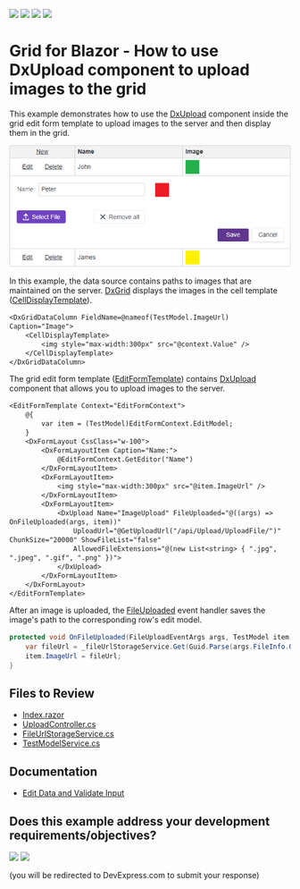 <!-- default badges list -->
![](https://img.shields.io/endpoint?url=https://codecentral.devexpress.com/api/v1/VersionRange/250005144/23.1.3%2B)
[![](https://img.shields.io/badge/Open_in_DevExpress_Support_Center-FF7200?style=flat-square&logo=DevExpress&logoColor=white)](https://supportcenter.devexpress.com/ticket/details/T873926)
[![](https://img.shields.io/badge/📖_How_to_use_DevExpress_Examples-e9f6fc?style=flat-square)](https://docs.devexpress.com/GeneralInformation/403183)
[![](https://img.shields.io/badge/💬_Leave_Feedback-feecdd?style=flat-square)](#does-this-example-address-your-development-requirementsobjectives)
<!-- default badges end -->

# Grid for Blazor - How to use DxUpload component to upload images to the grid

This example demonstrates how to use the [DxUpload](https://docs.devexpress.com/Blazor/DevExpress.Blazor.DxUpload) component inside the grid edit form template to upload images to the server and then display them in the grid.


![Edit form with DxUpload component](grid-edit-form.png)

In this example, the data source contains paths to images that are maintained on the server. [DxGrid](https://docs.devexpress.com/Blazor/DevExpress.Blazor.DxGrid) displays the images in the cell template ([CellDisplayTemplate](https://docs.devexpress.com/Blazor/DevExpress.Blazor.DxGridDataColumn.CellDisplayTemplate)).

```razor
<DxGridDataColumn FieldName=@nameof(TestModel.ImageUrl) Caption="Image">
    <CellDisplayTemplate>
        <img style="max-width:300px" src="@context.Value" />
    </CellDisplayTemplate>
</DxGridDataColumn>
```

The grid edit form template ([EditFormTemplate](https://docs.devexpress.com/Blazor/DevExpress.Blazor.DxGrid.EditFormTemplate)) contains [DxUpload](https://docs.devexpress.com/Blazor/DevExpress.Blazor.DxUpload) component that allows you to upload images to the server. 


```razor
<EditFormTemplate Context="EditFormContext">
    @{
        var item = (TestModel)EditFormContext.EditModel;
    }
    <DxFormLayout CssClass="w-100">
        <DxFormLayoutItem Caption="Name:">
            @EditFormContext.GetEditor("Name")
        </DxFormLayoutItem>
        <DxFormLayoutItem>
            <img style="max-width:300px" src="@item.ImageUrl" />
        </DxFormLayoutItem>
        <DxFormLayoutItem>
            <DxUpload Name="ImageUpload" FileUploaded="@((args) => OnFileUploaded(args, item))"
                UploadUrl="@GetUploadUrl("/api/Upload/UploadFile/")" ChunkSize="20000" ShowFileList="false"
                AllowedFileExtensions="@(new List<string> { ".jpg", ".jpeg", ".gif", ".png" })">
            </DxUpload>
        </DxFormLayoutItem>
    </DxFormLayout>
</EditFormTemplate>
```

After an image is uploaded, the [FileUploaded](https://docs.devexpress.com/Blazor/DevExpress.Blazor.DxUpload.FileUploaded) event handler saves the image's path to the corresponding row's edit model.

```csharp
protected void OnFileUploaded(FileUploadEventArgs args, TestModel item) {
    var fileUrl = _fileUrlStorageService.Get(Guid.Parse(args.FileInfo.Guid));
    item.ImageUrl = fileUrl;
}
```

<!-- default file list -->
## Files to Review

* [Index.razor](./CS/UsingUploadEditDataGrid/Pages/Index.razor)
* [UploadController.cs](./CS/UsingUploadEditDataGrid/Controllers/UploadController.cs)
* [FileUrlStorageService.cs](./CS/UsingUploadEditDataGrid/Data/FileUrlStorageService.cs)
* [TestModelService.cs](./CS/UsingUploadEditDataGrid/Data/TestModelService.cs)
<!-- default file list end -->

## Documentation

* [Edit Data and Validate Input](http://docs.devexpress.com/Blazor/403454/grid/edit-data-and-validate-input)
<!-- feedback -->
## Does this example address your development requirements/objectives?

[<img src="https://www.devexpress.com/support/examples/i/yes-button.svg"/>](https://www.devexpress.com/support/examples/survey.xml?utm_source=github&utm_campaign=blazor-dxgrid-upload-image-with-dxupload&~~~was_helpful=yes) [<img src="https://www.devexpress.com/support/examples/i/no-button.svg"/>](https://www.devexpress.com/support/examples/survey.xml?utm_source=github&utm_campaign=blazor-dxgrid-upload-image-with-dxupload&~~~was_helpful=no)

(you will be redirected to DevExpress.com to submit your response)
<!-- feedback end -->
